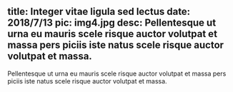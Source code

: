 title: Integer vitae ligula sed lectus
date: 2018/7/13
pic: img4.jpg
desc: Pellentesque ut urna eu mauris scele risque auctor volutpat et massa pers piciis iste natus scele risque auctor volutpat et massa.
---
Pellentesque ut urna eu mauris scele risque auctor volutpat et massa pers piciis iste natus scele risque auctor volutpat et massa.